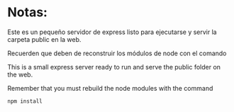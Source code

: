 # Notas:

Este es un pequeño servidor de express listo para ejecutarse y servir la carpeta public en la web.

Recuerden que deben de reconstruir los módulos de node con el comando

This is a small express server ready to run and serve the public folder on the web.

Remember that you must rebuild the node modules with the command

```
npm install
```
